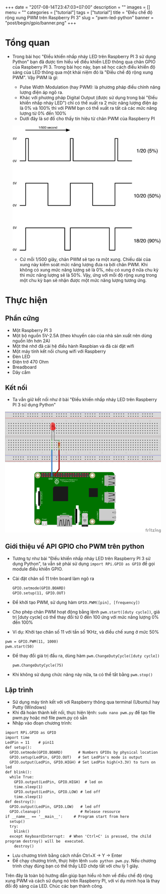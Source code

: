 +++
date = "2017-08-14T23:47:03+07:00"
description = ""
images = []
menu = ""
categories = ["tutorial"]
tags = ["tutorial"]
title = "Điều chế độ rộng xung PWM trên Raspberry PI 3"
slug = "pwm-led-python"
banner = "post/begin/gpio/banner.png"
+++

# Tổng quan
- Trong bài học "Điều khiển nhấp nháy LED trên Raspberry PI 3 sử dụng Python" bạn đã được tìm hiểu về điều khiển LED thông qua chân GPIO của Raspberry PI 3. Trong bài học này, bạn sẽ học cách điều khiển độ sáng của LED thông qua một khái niệm đó là "Điều chế độ rộng xung PWM". Vậy PWM là gì:
    - Pulse Width Modulation (hay PWM): là phương pháp điều chỉnh năng lượng điện áp ngõ ra.
    - Khác với phương pháp Digital Output (được sử dụng trong bài "Điều khiển nhấp nháy LED") chỉ có thể xuất ra 2 mức năng lượng điện áp là 0% và 100% thì với PWM bạn có thể xuất ra tất cả các mức năng lượng từ 0% đến 100%
    - Dưới đây là sơ đồ cho thấy tín hiệu từ chân PWM của Raspberry PI

    ![Sơ đồ tín hiệu từ chân PWM](/post/begin/pwm/01.png)

    - Cứ mỗi 1/500 giây, chân PWM sẽ tạo ra một xung. Chiều dài của xung này kiểm soát mức năng lượng đưa ra bởi chân PWM. Khi không có xung mức năng lượng sẽ là 0%, nếu có xung ở nữa chu kỳ thì mức năng lượng sẽ là 50%. Vậy, ứng với mỗi độ rộng xung trong một chu kỳ bạn sẽ nhận được một mức năng lượng tương ứng.

# Thực hiện
## Phần cứng
- Một Raspberry PI 3
- Một bộ nguồn 5V-2.5A (theo khuyến cáo của nhà sản xuất nên dùng nguồn lớn hơn 2A)
- Một thẻ nhớ đã cài hệ điều hành Raspbian và đã cài đặt wifi
- Một máy tính kết nối chung wifi với Raspberry
- Đèn LED
- Điện trở 470 Ohm
- Breadboard
- Dây cắm

## Kết nối
- Ta vẫn giữ kết nối như ở bài "Điều khiển nhấp nháy LED trên Raspberry PI 3 sử dụng Python"

![Kết nối LED với Raspberry PI 3](/post/begin/pwm/02.png)

## Giới thiệu về API GPIO cho PWM trên python
- Tương tự như bài "Điều khiển nhấp nháy LED trên Raspberry PI 3 sử dụng Python", ta vẫn sẽ phải sử dụng `import RPi.GPIO as GPIO` để gọi module điều khiển GPIO.
- Cài đặt chân số 11 trên board làm ngõ ra

  ```
  GPIO.setmode(GPIO.BOARD)
  GPIO.setup(11, GPIO.OUT)
  ```
- Để khởi tạo PWM, sử dụng hàm `GPIO.PWM([pin], [frequency])`
- Cho phép chân PWM hoạt động bằng lệnh `pwm.start([duty cycle])`, giá trị [duty cycle] có thể thay đổi từ 0 đến 100 ứng với mức năng lượng 0% đến 100%
- Ví dụ: Khởi tạo chân số 11 với tần số 1KHz, và điều chế xung ở mức 50%

```
pwm = GPIO.PWM(11, 1000)
pwm.start(50)
```
- Để thay đổi giá trị đầu ra, dùng hàm `pwm.ChangeDutyCycle([duty cycle])`

  ```
  pwm.ChangeDutyCycle(75)
  ```
- Khi không sử dụng chức năng này nữa, ta có thể tắt bằng `pwm.stop()`

## Lập trình
- Sử dụng máy tính kết với với Raspberry thông qua terminal (Ubuntu) hay Putty (Windows)
- Khi đã hoàn thành kết nối, thực hiện lệnh: `sudo nano pwm.py` để tạo file pwm.py hoặc mở file pwm.py có sẵn
- Nhập vào đoạn chương trình:

```
import RPi.GPIO as GPIO
import time
LedPin = 11    # pin11
def setup():
  GPIO.setmode(GPIO.BOARD)       # Numbers GPIOs by physical location
  GPIO.setup(LedPin, GPIO.OUT)   # Set LedPin's mode is output
  GPIO.output(LedPin, GPIO.HIGH) # Set LedPin high(+3.3V) to turn on led
def blink():
  while True:
    GPIO.output(LedPin, GPIO.HIGH)  # led on
    time.sleep(1)
    GPIO.output(LedPin, GPIO.LOW) # led off
    time.sleep(1)
def destroy():
  GPIO.output(LedPin, GPIO.LOW)   # led off
  GPIO.cleanup()                  # Release resource
if __name__ == '__main__':     # Program start from here
  setup()
  try:
    blink()
  except KeyboardInterrupt:  # When 'Ctrl+C' is pressed, the child program destroy() will be  executed.
    destroy()
```
- Lưu chương trình bằng cách nhấn Ctrl+X -> Y -> Enter
- Để chạy chương trình, thực hiện lệnh `sudo python pwm.py`. Nếu chương trình chạy đúng bạn có thể thấy LED chớp tắt với chu lỳ 1 giây.

Trên đây là toàn bộ hướng dẫn giúp bạn hiểu rõ hơn về điều chế độ rộng xung PWM và cách sử dụng nó trên Raspberry PI, với ví dụ minh họa là thay đổi độ sáng của LED. Chúc các bạn thành công.
